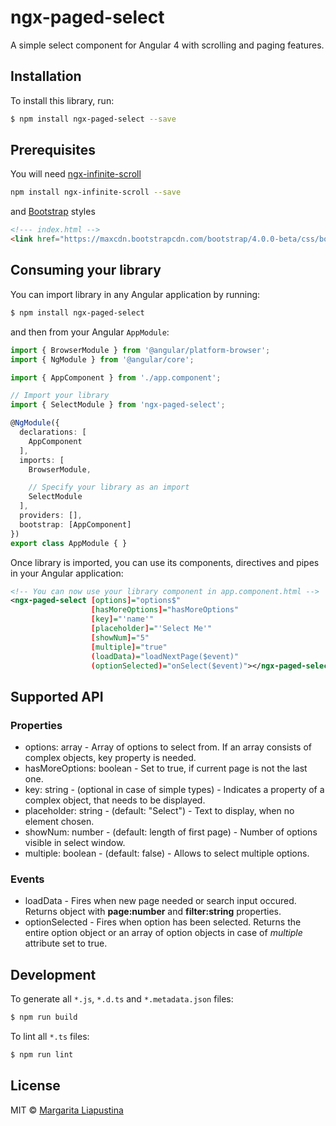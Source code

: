 # ngx-paged-select
A simple select component for Angular 4 with scrolling and paging features.

## Installation

To install this library, run:

```bash
$ npm install ngx-paged-select --save
```
## Prerequisites

You will need [ngx-infinite-scroll](https://github.com/orizens/ngx-infinite-scroll)

```bash
npm install ngx-infinite-scroll --save
```
and [Bootstrap](https://getbootstrap.com/) styles
```html
<!--- index.html -->
<link href="https://maxcdn.bootstrapcdn.com/bootstrap/4.0.0-beta/css/bootstrap.min.css" rel="stylesheet">
```

## Consuming your library

You can import library in any Angular application by running:

```bash
$ npm install ngx-paged-select
```

and then from your Angular `AppModule`:

```typescript
import { BrowserModule } from '@angular/platform-browser';
import { NgModule } from '@angular/core';

import { AppComponent } from './app.component';

// Import your library
import { SelectModule } from 'ngx-paged-select';

@NgModule({
  declarations: [
    AppComponent
  ],
  imports: [
    BrowserModule,

    // Specify your library as an import
    SelectModule
  ],
  providers: [],
  bootstrap: [AppComponent]
})
export class AppModule { }
```

Once library is imported, you can use its components, directives and pipes in your Angular application:

```xml
<!-- You can now use your library component in app.component.html -->
<ngx-paged-select [options]="options$"
                  [hasMoreOptions]="hasMoreOptions"
                  [key]="'name'"
                  [placeholder]="'Select Me'"
                  [showNum]="5"
                  [multiple]="true"
                  (loadData)="loadNextPage($event)"
                  (optionSelected)="onSelect($event)"></ngx-paged-select>
```

## Supported API

### Properties
- options: array - Array of options to select from. If an array consists of complex objects, key property is needed.
- hasMoreOptions: boolean - Set to true, if current page is not the last one.
- key: string - (optional in case of simple types) - Indicates a property of a complex object, that needs to be displayed.
- placeholder: string - (default: "Select") - Text to display, when no element chosen.
- showNum: number - (default: length of first page) - Number of options visible in select window.
- multiple: boolean - (default: false) - Allows to select multiple options.

### Events
- loadData - Fires when new page needed or search input occured. Returns object with **page:number** and **filter:string** properties.
- optionSelected - Fires when option has been selected. Returns the entire option object or an array of option objects in case of *multiple* attribute set to true.

## Development

To generate all `*.js`, `*.d.ts` and `*.metadata.json` files:

```bash
$ npm run build
```

To lint all `*.ts` files:

```bash
$ npm run lint
```

## License

MIT © [Margarita Liapustina](mailto:Margi47@users.noreply.github.com)
